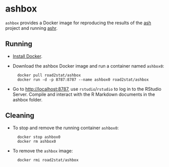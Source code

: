 # ashbox

`ashbox` provides a Docker image for reproducing the results of the [ash](https://github.com/stephens999/ash/) project and running [ashr](https://github.com/stephens999/ashr/).

## Running

* [Install Docker](https://docs.docker.com/installation/).

* Download the ashbox Docker image and run a container named `ashbox0`:

        docker pull road2stat/ashbox
        docker run -d -p 8787:8787 --name ashbox0 road2stat/ashbox

* Go to [http://localhost:8787](http://localhost:8787), use `rstudio`/`rstudio` to log in to the RStudio Server. Compile and interact with the R Markdown documents in the ashbox folder.

## Cleaning

* To stop and remove the running container `ashbox0`:

        docker stop ashbox0
        docker rm ashbox0

* To remove the `ashbox` image:

        docker rmi road2stat/ashbox
